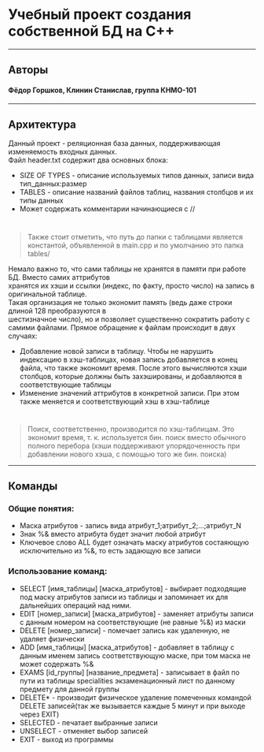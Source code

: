 # Учебный проект создания собственной БД на С++
***
## Авторы
#### Фёдор Горшков, Клинин Станислав, группа КНМО-101
***
## Архитектура
Данный проект - реляционная база данных, поддерживающая изменяемость входных данных.  
Файл header.txt содержит два основных блока: 
* SIZE OF TYPES - описание используемых типов данных, записи вида тип_данных:размер
* TABLES - описание названий файлов таблиц, названия столбцов и их типы данных
* Может содержать комментарии начинающиеся с //
#
> Также стоит отметить, что путь до папки с таблицами является константой, объявленной в main.cpp  и по умолчанию это папка tables/ 

Немало важно то, что сами таблицы не хранятся в памяти при работе БД. Вместо самих аттрибутов  
хранятся их хэши и ссылки (индекс, по факту, просто число) на запись в оригинальной таблице.  
Такая организация не только экономит память (ведь даже строки длиной 128 преобразуются в   
шестизначное число), но и позволяет существенно сократить работу с самими файлами. 
Прямое обращение к файлам происходит в двух случаях:
* Добавление новой записи в таблицу. Чтобы не нарушить индексацию в хэш-таблицах,  новая запись добавляется в конец файла, что также экономит время. После этого вычисляются хэши столбцов, которые должны быть захэшированы, и добавляются в соответствующие таблицы
* Изменение значений аттрибутов в конкретной записи. При этом также меняется и соответствующий хэш в хэш-таблице
#
>Поиск, соответственно, производится по хэш-таблицам. Это экономит время, т. к. используется бин. поиск вместо обычного полного перебора (хэши поддерживают упорядоченность при добавлении нового хэша, с помощью того же бин. поиска)
***
## Команды
### Общие понятия:
* Маска атрибутов - запись вида атрибут_1;атрибут_2;...;атрибут_N
* Знак %& вместо атрибута будет значит любой атрибут
* Ключевое слово ALL будет означать маску атрибутов состаяющую исключительно из %&, то есть задающую все записи
### Использование команд:
* SELECT [имя_таблицы] [маска_атрибутов] - выбирает подходящие под маску атрибутов записи из таблицы и запоминает их для дальнейших операций над ними. 
* EDIT [номер_записи] [маска_атрибутов] - заменяет атрибуты записи с данным номером на соответствующие (не равные %&) из маски
* DELETE [номер_записи] - помечает запись как удаленную, не удаляет физически
* ADD [имя_таблицы] [маска_атрибутов] - добавляет в таблицу с данным именем запись соответствующую маске, при том маска не может содержать %&
* EXAMS [id_группы] [название_предмета] - записывает в файл по пути из таблицы specialities экзаменационный лист по данному предмету для данной группы
* DELETE* - производит физическое удаление помеченных командой DELETE записей(так же вызывается каждые 5 минут и при выходе через EXIT)
* SELECTED - печатает выбранные записи
* UNSELECT - отменяет выбор записей
* EXIT - выход из программы
